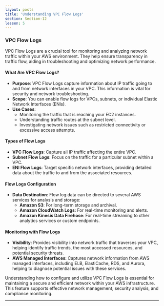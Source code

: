 ```yaml
---
layout: posts
title: 'Understanding VPC Flow Logs'
section: Section-12
lesson: 5
---
```


### VPC Flow Logs

VPC Flow Logs are a crucial tool for monitoring and analyzing network traffic within your AWS environment. They help ensure transparency in traffic flow, aiding in troubleshooting and optimizing network performance.

<!-- pagebreak -->

#### What Are VPC Flow Logs?

- **Purpose**: VPC Flow Logs capture information about IP traffic going to and from network interfaces in your VPC. This information is vital for security and network troubleshooting.
- **Scope**: You can enable flow logs for VPCs, subnets, or individual Elastic Network Interfaces (ENIs).
- **Use Cases**:
  - Monitoring the traffic that is reaching your EC2 instances.
  - Understanding traffic routes at the subnet level.
  - Investigating network issues such as restricted connectivity or excessive access attempts.

<!-- pagebreak -->

#### Types of Flow Logs

- **VPC Flow Logs**: Capture all IP traffic affecting the entire VPC.
- **Subnet Flow Logs**: Focus on the traffic for a particular subnet within a VPC.
- **ENI Flow Logs**: Target specific network interfaces, providing detailed data about the traffic to and from the associated resources.

<!-- pagebreak -->

#### Flow Logs Configuration

- **Data Destination**: Flow log data can be directed to several AWS services for analysis and storage:
  - **Amazon S3**: For long-term storage and archival.
  - **Amazon CloudWatch Logs**: For real-time monitoring and alerts.
  - **Amazon Kinesis Data Firehose**: For real-time streaming to other analytics services or custom endpoints.

<!-- pagebreak -->

#### Monitoring with Flow Logs

- **Visibility**: Provides visibility into network traffic that traverses your VPC, helping identify traffic trends, the most accessed resources, and potential security threats.
- **AWS Managed Interfaces**: Captures network information from AWS managed interfaces, including ELB, ElastiCache, RDS, and Aurora, helping to diagnose potential issues with these services.

Understanding how to configure and utilize VPC Flow Logs is essential for maintaining a secure and efficient network within your AWS infrastructure. This feature supports effective network management, security analysis, and compliance monitoring.

---
